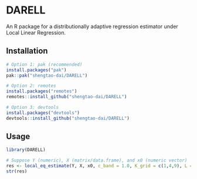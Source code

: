 # DARELL

An R package for a distributionally adaptive regression estimator under Local Linear Regression.

## Installation

```r
# Option 1: pak (recommended)
install.packages("pak")
pak::pak("shengtao-dai/DARELL")

# Option 2: remotes
install.packages("remotes")
remotes::install_github("shengtao-dai/DARELL")

# Option 3: devtools
install.packages("devtools")
devtools::install_github("shengtao-dai/DARELL")

```

## Usage

```r
library(DARELL)

# Suppose Y (numeric), X (matrix/data.frame), and x0 (numeric vector)
res <- local_eq_estimate(Y, X, x0, c_band = 1.0, K_grid = c(1,4,9), L = 5)
str(res)
```



